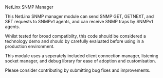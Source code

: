 NetLinx SNMP Manager

This NetLinx SNMP manager module can send SNMP GET, GETNEXT, and SET 
requests to SNMPv1 agents, and can receive SNMP traps by SNMPv1 agents.

Whilst tested for broad compatibilty, this code should be considered a 
technology demo and should by carefully evaluated before using in a 
production environment.

This module uses a seperately included client connection manager, listening 
socket manager, and debug library for ease of adoption and customisation.

Please consider contributing by submitting bug fixes and improvements.
